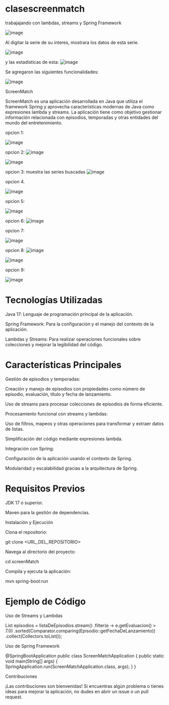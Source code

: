 # clasescreenmatch
trabajajando con lambdas, streams y Spring Framework

![image](https://github.com/user-attachments/assets/3eed26f2-25d6-4db1-94b5-388741128880) 

Al digitar la serie de su interes, mostrara los datos de esta serie.

![image](https://github.com/user-attachments/assets/1339a9f2-3489-4173-ab3b-ba787795d986)

y las estadisticas de esta:
![image](https://github.com/user-attachments/assets/e37d55b5-1fc1-4280-a406-da32d7401207)

Se agregaron las siguientes funcionalidades:

![image](https://github.com/user-attachments/assets/a83f03e8-bb0c-4a04-866b-d01fea70a8c2)


ScreenMatch

ScreenMatch es una aplicación desarrollada en Java que utiliza el framework Spring y aprovecha características modernas de Java como expresiones lambda y streams. La aplicación tiene como objetivo gestionar información relacionada con episodios, temporadas y otras entidades del mundo del entretenimiento.

opcion 1:

![image](https://github.com/user-attachments/assets/61f45233-1ce6-4b7f-afab-ffb5f5dca393)

opcion 2:
![image](https://github.com/user-attachments/assets/07a200cc-817e-41db-aa67-707a5486310f)

![image](https://github.com/user-attachments/assets/d3618010-2602-4c6e-a704-afd19994671f)

opcion 3:
muestra las series buscadas
![image](https://github.com/user-attachments/assets/6c47f8a8-4ed4-4830-9448-cf16d712d170)


opcion 4.

![image](https://github.com/user-attachments/assets/14ab0b61-c54a-4ff3-8565-23ac1e9b84ca)


opcion 5:

![image](https://github.com/user-attachments/assets/3826c713-2290-440c-862b-bd8520a13791)


opcion 6:
![image](https://github.com/user-attachments/assets/d7f88e40-c61d-4dc3-92ad-7b3290cf2dcb)


opcion 7:

![image](https://github.com/user-attachments/assets/f3f33555-2b2d-46a8-a4c8-a7d700a50b04)

opcion 8:
![image](https://github.com/user-attachments/assets/4f6d73cc-38d3-4779-beec-69a957f46b43)

![image](https://github.com/user-attachments/assets/03584e2d-b949-41e4-a98d-48526106322d)

opcion 9:

![image](https://github.com/user-attachments/assets/c158189e-924f-4f20-82a6-3686dee73dcf)















<h1>
Tecnologías Utilizadas
</h1>

Java 17: Lenguaje de programación principal de la aplicación.

Spring Framework: Para la configuración y el manejo del contexto de la aplicación.

Lambdas y Streams: Para realizar operaciones funcionales sobre colecciones y mejorar la legibilidad del código.




<h1>Características Principales</h1>

Gestión de episodios y temporadas:

Creación y manejo de episodios con propiedades como número de episodio, evaluación, título y fecha de lanzamiento.

Uso de streams para procesar colecciones de episodios de forma eficiente.

Procesamiento funcional con streams y lambdas:

Uso de filtros, mapeos y otras operaciones para transformar y extraer datos de listas.

Simplificación del código mediante expresiones lambda.

Integración con Spring:

Configuración de la aplicación usando el contexto de Spring.

Modularidad y escalabilidad gracias a la arquitectura de Spring.




<h1>Requisitos Previos</h1>

JDK 17 o superior.

Maven para la gestión de dependencias.

Instalación y Ejecución

Clona el repositorio:

git clone <URL_DEL_REPOSITORIO>

Navega al directorio del proyecto:

cd screenMatch

Compila y ejecuta la aplicación:

mvn spring-boot:run




<h1>Ejemplo de Código</h1>




Uso de Streams y Lambdas

List<Episodio> episodios = listaDeEpisodios.stream()
    .filter(e -> e.getEvaluacion() > 7.0)
    .sorted(Comparator.comparing(Episodio::getFechaDeLanzamiento))
    .collect(Collectors.toList());




Uso de Spring Framework

@SpringBootApplication
public class ScreenMatchApplication {
    public static void main(String[] args) {
        SpringApplication.run(ScreenMatchApplication.class, args);
    }
}




Contribuciones

¡Las contribuciones son bienvenidas! Si encuentras algún problema o tienes ideas para mejorar la aplicación, no dudes en abrir un issue o un pull request.
